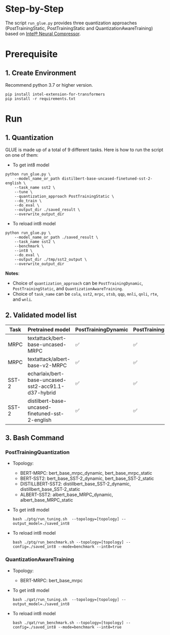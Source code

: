 Step-by-Step​
============
The script `run_glue.py` provides three quantization approaches (PostTrainingStatic, PostTrainingStatic and QuantizationAwareTraining) based on [Intel® Neural Compressor](https://github.com/intel/neural-compressor).

# Prerequisite​
## 1. Create Environment​
Recommend python 3.7 or higher version.
```shell
pip install intel-extension-for-transformers
pip install -r requirements.txt
```

# Run
## 1. Quantization
GLUE is made up of a total of 9 different tasks. Here is how to run the script on one of them:
 - To get int8 model

```
python run_glue.py \
    --model_name_or_path distilbert-base-uncased-finetuned-sst-2-english \
    --task_name sst2 \
    --tune \
    --quantization_approach PostTrainingStatic \
    --do_train \
    --do_eval \
    --output_dir ./saved_result \
    --overwrite_output_dir
```
 - To reload int8 model

```
python run_glue.py \
    --model_name_or_path ./saved_result \
    --task_name sst2 \
    --benchmark \
    --int8 \
    --do_eval \
    --output_dir ./tmp/sst2_output \
    --overwrite_output_dir
```

**Notes**: 
 - Choice of `quantization_approach` can be `PostTrainingDynamic`, `PostTrainingStatic`, and `QuantizationAwareTraining`.
 - Choice of `task_name` can be `cola`, `sst2`, `mrpc`, `stsb`, `qqp`, `mnli`, `qnli`, `rte`, and `wnli`.


## 2. Validated model list

|Task|Pretrained model|PostTrainingDynamic | PostTrainingStatic | QuantizationAwareTraining
|---|------------------------------------|---|---|---
|MRPC|textattack/bert-base-uncased-MRPC| ✅| ✅| ✅
|MRPC|textattack/albert-base-v2-MRPC| ✅| ✅| N/A
|SST-2|echarlaix/bert-base-uncased-sst2-acc91.1-d37-hybrid| ✅| ✅| N/A
|SST-2|distilbert-base-uncased-finetuned-sst-2-english| ✅| ✅| N/A


## 3. Bash Command
### PostTrainingQuantization
 - Topology: 
    - BERT-MRPC: bert_base_mrpc_dynamic, bert_base_mrpc_static
    - BERT-SST2: bert_base_SST-2_dynamic, bert_base_SST-2_static
    - DISTILLBERT-SST2: distillbert_base_SST-2_dynamic, distillbert_base_SST-2_static
    - ALBERT-SST2: albert_base_MRPC_dynamic, albert_base_MRPC_static

 - To get int8 model

    ```
    bash ./ptq/run_tuning.sh  --topology=[topology] --output_model=./saved_int8
    ```

 - To reload int8 model

    ```
    bash ./ptq/run_benchmark.sh --topology=[topology] --config=./saved_int8 --mode=benchmark --int8=true
    ```

### QuantizationAwareTraining

- Topology: 
    - BERT-MRPC: bert_base_mrpc

 - To get int8 model

    ```
    bash ./qat/run_tuning.sh  --topology=[topology] --output_model=./saved_int8
    ```

 - To reload int8 model

    ```
    bash ./qat/run_benchmark.sh --topology=[topology] --config=./saved_int8 --mode=benchmark --int8=true
    ```

